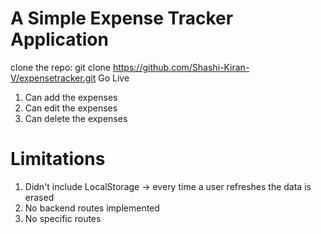 # A Simple Expense Tracker Application

clone the repo: git clone https://github.com/Shashi-Kiran-V/expensetracker.git 
Go Live

1. Can add the expenses
2. Can edit the expenses
3. Can delete the expenses

# Limitations
1. Didn't include LocalStorage -> every time a user refreshes the data is erased
2. No backend routes implemented
3. No specific routes
